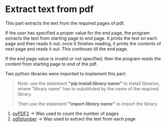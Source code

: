 # Extract text from pdf
This part extracts the text from the required pages of pdf.

If the user has specified a proper value for the end page, the program extracts the text from starting page to end page. It prints the text on each page and then reads it out; once it finishes reading, it prints the contents of next page and reads it out. This continues till the end page.

If the end page value is invalid or not specified, then the program reads the content from starting page to end of the pdf.

Two python libraries were imported to implement this part:
  > Note: use the statement **"pip install _library name_"** to install libraries, where "library name" has to substituted by the name of the required library.
  > 
  > Then use the statement **"import _library name_"** to import the library
 
  1. [pyPDF2](https://pypi.org/project/PyPDF2/)   ->  Was used to count the number of pages
  2. [pdfplumber](https://medium.com/analytics-vidhya/how-to-easily-extract-text-from-any-pdf-with-python-fc6efd1dedbe)   ->  Was used to extract the text from each page

